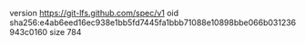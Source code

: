 version https://git-lfs.github.com/spec/v1
oid sha256:e4ab6eed16ec938e1bb5fd7445fa1bbb71088e10898bbe066b031236943c0160
size 784
